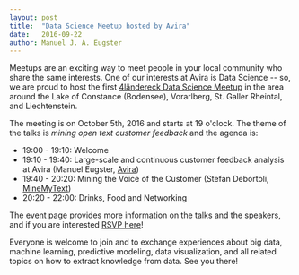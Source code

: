 ```yaml
---
layout: post
title:  "Data Science Meetup hosted by Avira"
date:   2016-09-22
author: Manuel J. A. Eugster
---
```


Meetups are an exciting way to meet people in your local community who share
the same interests. One of our interests at Avira is Data Science -- so, we
are proud to host the first [4ländereck Data Science Meetup](http://www.meetup.com/4laendereck-Data-Science-Meetup/) in the area around
the Lake of Constance (Bodensee), Vorarlberg, St. Galler Rheintal, and Liechtenstein.

The meeting is on October 5th, 2016 and starts at 19 o'clock. The theme of the
talks is *mining open text customer feedback* and the agenda is:

* 19:00 - 19:10: Welcome
* 19:10 - 19:40: Large-scale and continuous customer feedback analysis at Avira (Manuel Eugster, [Avira](http://www.avira.com/))
* 19:40 - 20:20: Mining the Voice of the Customer (Stefan Debortoli, [MineMyText](http://www.minemytext.com/))
* 20:20 - 22:00: Drinks, Food and Networking

The [event page](http://www.meetup.com/4laendereck-Data-Science-Meetup/events/234041619/) provides more information on the talks and the speakers, and if
you are interested [RSVP here](http://www.meetup.com/4laendereck-Data-Science-Meetup/events/234041619/)!

Everyone is welcome to join and to exchange experiences about big data, machine
learning, predictive modeling, data visualization, and all related topics on how
to extract knowledge from data. See you there!
